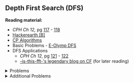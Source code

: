 ## Depth First Search (DFS)

**Reading material:**
* *CPH Ch 12,* pg [117](https://cses.fi/book/book.pdf#page=127) - [118](https://cses.fi/book/book.pdf#page=128)
* [Hackerearth [B]](https://www.hackerearth.com/practice/algorithms/graphs/depth-first-search/tutorial/)
* [CP Algorithms](https://cp-algorithms.com/graph/depth-first-search.html)
* Basic Problems - [E-Olymp DFS](https://www.e-olymp.com/en/contests/9116)
* DFS Applications
    * *CPH Ch 12,* pg [121](https://cses.fi/book/book.pdf#page=131) - [122](https://cses.fi/book/book.pdf#page=132)
    * [-is-this-fft-'s legendary blog on CF](https://codeforces.com/blog/entry/68138) (for later reading)

<details>
<summary>Problems</summary>
<ul>
    <li><a href="https://codeforces.com/problemset/problem/1143/C">CF 1143 C Queen</a></li>
    <li><a href="https://codeforces.com/problemset/problem/277/A">CF 277 A Learning Languages</a></li>
    <li><a href="https://codeforces.com/problemset/problem/1130/C">CF 1130 C Connect</a></li>
    <li><a href="https://codeforces.com/problemset/problem/580/C">CF 580 C Kefa and Park</a></li>
    <li><a href="https://codeforces.com/problemset/problem/510/B">CF 510 B Fox And Two Dots</a></li>
    <li><a href="https://codeforces.com/problemset/problem/839/C">CF 839 C Journey</a></li>
    <li><a href="https://codeforces.com/problemset/problem/1325/C">CF 1325 C Ehab and Path-etic MEXs</a></li>
    <li><a href="https://www.spoj.com/problems/BUGLIFE/">Spoj BUGLIFE A Bug’s Life</a></li>
    <li><a href="https://codeforces.com/problemset/problem/687/A">CF 687 A NP-Hard Problem</a></li>
    <li><a href="https://codeforces.com/problemset/problem/1176/E">CF 1176 E Cover it!</a></li>
</ul>
</details>


<details>
<summary>Additional Problems</summary>
<ul>
    <li><a href="https://www.spoj.com/problems/ABCPATH/">ABCPATH - ABC Path</a></li>
</ul>
</details>
